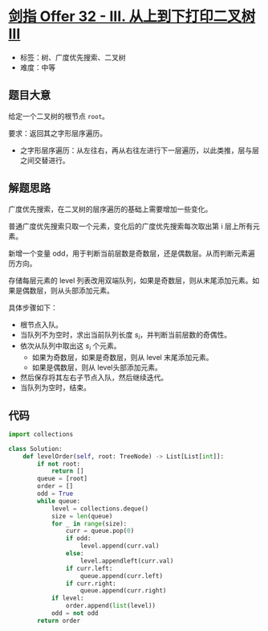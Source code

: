 # [剑指 Offer 32 - III. 从上到下打印二叉树 III](https://leetcode.cn/problems/cong-shang-dao-xia-da-yin-er-cha-shu-iii-lcof/)

- 标签：树、广度优先搜索、二叉树
- 难度：中等

## 题目大意

给定一个二叉树的根节点 `root`。

要求：返回其之字形层序遍历。

- 之字形层序遍历：从左往右，再从右往左进行下一层遍历，以此类推，层与层之间交替进行。

## 解题思路

广度优先搜索，在二叉树的层序遍历的基础上需要增加一些变化。

普通广度优先搜索只取一个元素，变化后的广度优先搜索每次取出第 i 层上所有元素。

新增一个变量 odd，用于判断当前层数是奇数层，还是偶数层。从而判断元素遍历方向。

存储每层元素的 level 列表改用双端队列，如果是奇数层，则从末尾添加元素。如果是偶数层，则从头部添加元素。

具体步骤如下：

- 根节点入队。
- 当队列不为空时，求出当前队列长度 $s_i$，并判断当前层数的奇偶性。
- 依次从队列中取出这 $s_i$ 个元素。
    - 如果为奇数层，如果是奇数层，则从 level 末尾添加元素。
    - 如果是偶数层，则从 level头部添加元素。
- 然后保存将其左右子节点入队，然后继续迭代。
- 当队列为空时，结束。

## 代码

```python
import collections

class Solution:
    def levelOrder(self, root: TreeNode) -> List[List[int]]:
        if not root:
            return []
        queue = [root]
        order = []
        odd = True
        while queue:
            level = collections.deque()
            size = len(queue)
            for _ in range(size):
                curr = queue.pop(0)
                if odd:
                    level.append(curr.val)
                else:
                    level.appendleft(curr.val)
                if curr.left:
                    queue.append(curr.left)
                if curr.right:
                    queue.append(curr.right)
            if level:
                order.append(list(level))
            odd = not odd
        return order
```

